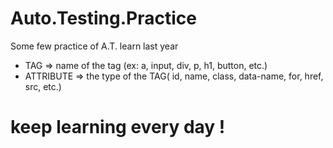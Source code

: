 # Auto.Testing.Practice
Some few practice of A.T. learn last year


- TAG  => name of the tag (ex: a, input, div, p, h1, button, etc.)
- ATTRIBUTE  => the type of the TAG( id, name, class, data-name, for, href, src, etc.) 

# keep learning every day !
